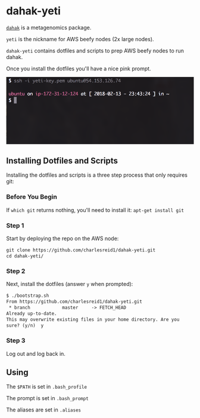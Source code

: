 # dahak-yeti 

[`dahak`](https://github.com/dahak-metagenomics/dahak/) is a metagenomics package.

`yeti` is the nickname for AWS beefy nodes (2x large nodes).

`dahak-yeti` contains dotfiles and scripts to prep AWS beefy nodes to run dahak.

Once you install the dotfiles you'll have a nice pink prompt.

![Screen shot after installing](/screen.png)

## Installing Dotfiles and Scripts

Installing the dotfiles and scripts is a three step process that only requires git:

### Before You Begin

If `which git` returns nothing, you'll need to install it: `apt-get install git`

### Step 1

Start by deploying the repo on the AWS node:

```
git clone https://github.com/charlesreid1/dahak-yeti.git
cd dahak-yeti/
```

### Step 2

Next, install the dotfiles (answer `y` when prompted):

```
$ ./bootstrap.sh
From https://github.com/charlesreid1/dahak-yeti.git
 * branch            master     -> FETCH_HEAD
Already up-to-date.
This may overwrite existing files in your home directory. Are you sure? (y/n)  y
```

### Step 3

Log out and log back in.

## Using

The `$PATH` is set in `.bash_profile`

The prompt is set in `.bash_prompt`

The aliases are set in `.aliases`

